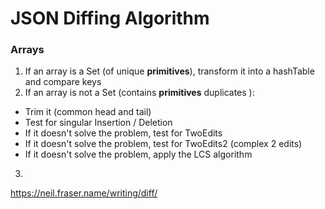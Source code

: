 JSON Diffing Algorithm
======================

### Arrays

1. If an array is a Set (of unique **primitives**), transform it into a hashTable and compare keys
2. If an array is not a Set (contains **primitives** duplicates ):
  - Trim it (common head and tail)
  - Test for singular Insertion / Deletion
  - If it doesn't solve the problem, test for TwoEdits
  - If it doesn't solve the problem, test for TwoEdits2 (complex 2 edits)
  - If it doesn't solve the problem, apply the LCS algorithm
3.


https://neil.fraser.name/writing/diff/
